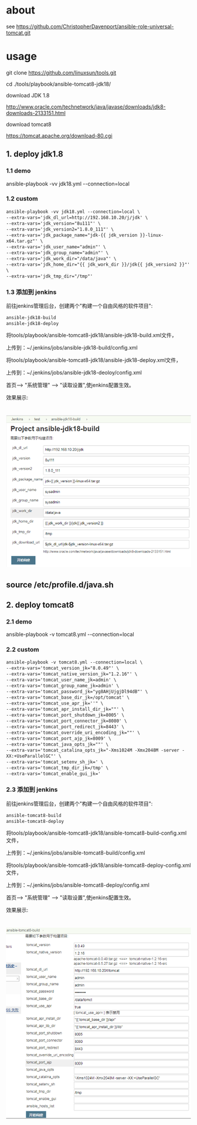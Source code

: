 # about

see https://github.com/ChristopherDavenport/ansible-role-universal-tomcat.git


# usage


git clone https://github.com/linuxsun/tools.git

cd ./tools/playbook/ansible-tomcat8-jdk18/

download JDK 1.8

http://www.oracle.com/technetwork/java/javase/downloads/jdk8-downloads-2133151.html


download tomcat8

https://tomcat.apache.org/download-80.cgi

## 1. deploy jdk1.8

### 1.1 demo

ansible-playbook -vv jdk18.yml --connection=local


### 1.2 custom

```
ansible-playbook -vv jdk18.yml --connection=local \
--extra-vars='jdk_dl_url=http://192.168.10.20/j/jdk' \
--extra-vars='jdk_version="8u111"' \
--extra-vars='jdk_version2="1.8.0_111"' \
--extra-vars='jdk_package_name="jdk-{{ jdk_version }}-linux-x64.tar.gz"' \
--extra-vars='jdk_user_name="admin"' \
--extra-vars='jdk_group_name="admin"' \
--extra-vars='jdk_work_dir="/data/java"' \
--extra-vars='jdk_home_dir="{{ jdk_work_dir }}/jdk{{ jdk_version2 }}"' \
--extra-vars='jdk_tmp_dir="/tmp"'

```

### 1.3 添加到 jenkins


前往jenkins管理后台，创建两个"构建一个自由风格的软件项目":
```
ansible-jdk18-build
ansible-jdk18-deploy
```

将tools/playbook/ansible-tomcat8-jdk18/ansible-jdk18-build.xml文件，

上传到：~/.jenkins/jobs/ansible-jdk18-build/config.xml

将tools/playbook/ansible-tomcat8-jdk18/ansible-jdk18-deploy.xml文件，

上传到：~/.jenkins/jobs/ansible-jdk18-deoloy/config.xml


首页--> "系统管理" --> "读取设置",使jenkins配置生效。


效果展示:

# ![show](https://github.com/linuxsun/tools/blob/master/playbook/ansible-tomcat8-jdk18/ansible-jdk18-build.png)


## source /etc/profile.d/java.sh


## 2. deploy tomcat8


### 2.1 demo

ansible-playbook -v tomcat8.yml --connection=local 


### 2.2 custom

```
ansible-playbook -v tomcat8.yml --connection=local \
--extra-vars='tomcat_version_jk="8.0.49"' \
--extra-vars='tomcat_native_version_jk="1.2.16"' \
--extra-vars='tomcat_user_name_jk=admin' \
--extra-vars='tomcat_group_name_jk=admin' \
--extra-vars='tomcat_password_jk="yg8AHjUjgjDl94dB"' \
--extra-vars='tomcat_base_dir_jk=/opt/tomcat' \
--extra-vars="tomcat_use_apr_jk=''" \
--extra-vars='tomcat_apr_install_dir_jk=""' \
--extra-vars='tomcat_port_shutdown_jk=8005' \
--extra-vars='tomcat_port_connector_jk=8080' \
--extra-vars='tomcat_port_redirect_jk=8443' \
--extra-vars='tomcat_override_uri_encoding_jk=""' \
--extra-vars='tomcat_port_ajp_jk=8009' \
--extra-vars='tomcat_java_opts_jk=""' \
--extra-vars='tomcat_catalina_opts_jk="-Xms1024M -Xmx2048M -server -XX:+UseParallelGC"' \
--extra-vars='tomcat_setenv_sh_jk=' \
--extra-vars='tomcat_tmp_dir_jk=/tmp' \
--extra-vars='tomcat_enable_gui_jk=' 

```

### 2.3 添加到 jenkins

前往jenkins管理后台，创建两个"构建一个自由风格的软件项目":
```
ansible-tomcat8-build
ansible-tomcat8-deploy
```

将tools/playbook/ansible-tomcat8-jdk18/ansible-tomcat8-build-config.xml文件，

上传到：~/.jenkins/jobs/ansible-tomcat8-build/config.xml

将tools/playbook/ansible-tomcat8-jdk18/ansible-tomcat8-deploy-config.xml文件，

上传到：~/.jenkins/jobs/ansible-tomcat8-deploy/config.xml

首页--> "系统管理" --> "读取设置",使jenkins配置生效。

效果展示:

# ![show](https://github.com/linuxsun/tools/blob/master/playbook/ansible-tomcat8-jdk18/ansible-tomcat8-build.png)

